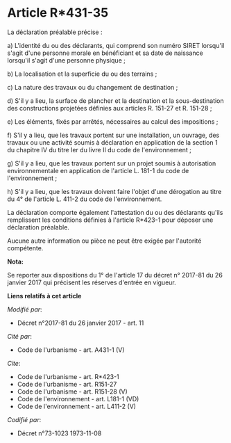 # Article R*431-35

La déclaration préalable précise :

a) L'identité du ou des déclarants, qui comprend son numéro SIRET lorsqu'il s'agit d'une personne morale en bénéficiant et sa
date de naissance lorsqu'il s'agit d'une personne physique ;

b) La localisation et la superficie du ou des terrains ;

c) La nature des travaux ou du changement de destination ;

d) S'il y a lieu, la surface de plancher et la destination et la sous-destination des constructions projetées définies aux
articles R. 151-27 et R. 151-28 ;

e) Les éléments, fixés par arrêtés, nécessaires au calcul des impositions ;

f) S'il y a lieu, que les travaux portent sur une installation, un ouvrage, des travaux ou une activité soumis à déclaration
en application de la section 1 du chapitre IV du titre Ier du livre II du code de l'environnement ;

g) S'il y a lieu, que les travaux portent sur un projet soumis à autorisation environnementale en application de l'article L.
181-1 du code de l'environnement ;

h) S'il y a lieu, que les travaux doivent faire l'objet d'une dérogation au titre du 4° de l'article L. 411-2 du code de
l'environnement.

La déclaration comporte également l'attestation du ou des déclarants qu'ils remplissent les conditions définies à l'article
R*423-1 pour déposer une déclaration préalable.

Aucune autre information ou pièce ne peut être exigée par l'autorité compétente.

**Nota:**

Se reporter aux dispositions du 1° de l'article 17 du décret n° 2017-81 du 26 janvier 2017 qui précisent les réserves
d'entrée en vigueur.

**Liens relatifs à cet article**

_Modifié par_:

  - Décret n°2017-81 du 26 janvier 2017 - art. 11

_Cité par_:

  - Code de l'urbanisme - art. A431-1 (V)

_Cite_:

  - Code de l'urbanisme - art. R*423-1
  - Code de l'urbanisme - art. R151-27
  - Code de l'urbanisme - art. R151-28 (V)
  - Code de l'environnement - art. L181-1 (VD)
  - Code de l'environnement - art. L411-2 (V)

_Codifié par_:

  - Décret n°73-1023 1973-11-08
